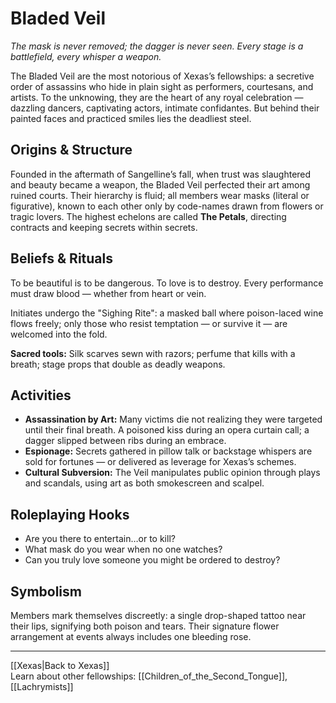 # Bladed Veil

*The mask is never removed; the dagger is never seen. Every stage is a battlefield, every whisper a weapon.*

The Bladed Veil are the most notorious of Xexas’s fellowships: a secretive order of assassins who hide in plain sight as performers, courtesans, and artists. To the unknowing, they are the heart of any royal celebration — dazzling dancers, captivating actors, intimate confidantes. But behind their painted faces and practiced smiles lies the deadliest steel.

## Origins & Structure

Founded in the aftermath of Sangelline’s fall, when trust was slaughtered and beauty became a weapon, the Bladed Veil perfected their art among ruined courts. Their hierarchy is fluid; all members wear masks (literal or figurative), known to each other only by code-names drawn from flowers or tragic lovers. The highest echelons are called **The Petals**, directing contracts and keeping secrets within secrets.

## Beliefs & Rituals

To be beautiful is to be dangerous.
To love is to destroy.
Every performance must draw blood — whether from heart or vein.

Initiates undergo the "Sighing Rite": a masked ball where poison-laced wine flows freely; only those who resist temptation — or survive it — are welcomed into the fold.

**Sacred tools:** Silk scarves sewn with razors; perfume that kills with a breath; stage props that double as deadly weapons.

## Activities

- **Assassination by Art:** Many victims die not realizing they were targeted until their final breath. A poisoned kiss during an opera curtain call; a dagger slipped between ribs during an embrace.
- **Espionage:** Secrets gathered in pillow talk or backstage whispers are sold for fortunes — or delivered as leverage for Xexas’s schemes.
- **Cultural Subversion:** The Veil manipulates public opinion through plays and scandals, using art as both smokescreen and scalpel.

## Roleplaying Hooks

- Are you there to entertain…or to kill?
- What mask do you wear when no one watches?
- Can you truly love someone you might be ordered to destroy?

## Symbolism

Members mark themselves discreetly: a single drop-shaped tattoo near their lips, signifying both poison and tears. Their signature flower arrangement at events always includes one bleeding rose.

---

[[Xexas|Back to Xexas]]  
Learn about other fellowships: [[Children_of_the_Second_Tongue]], [[Lachrymists]]